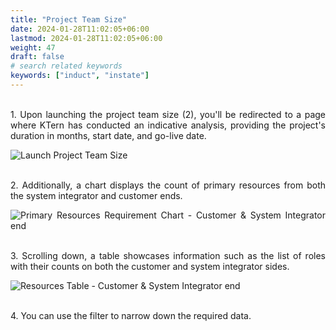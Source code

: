 ```yaml
---
title: "Project Team Size"
date: 2024-01-28T11:02:05+06:00
lastmod: 2024-01-28T11:02:05+06:00
weight: 47
draft: false
# search related keywords
keywords: ["induct", "instate"]
---
```

<div style='text-align: justify;'>

</br>1. Upon launching the project team size (2), you'll be redirected to a page where KTern has conducted an indicative analysis, providing the project's duration in months, start date, and go-live date. 

![Launch Project Team Size](https://storage.googleapis.com/ktern-public-files/product-documentation/Digital%20Maps/127_launch_project_team_size_timeline_assessment_digital_maps.png)

</br>2. Additionally, a chart displays the count of primary resources from both the system integrator and customer ends. 

![Primary Resources Requirement Chart - Customer & System Integrator end ](https://storage.googleapis.com/ktern-public-files/product-documentation/Digital%20Maps/129_project_team_size_timeline_assessment_digital_maps.png)

</br>3. Scrolling down, a table showcases information such as the list of roles with their counts on both the customer and system integrator sides. 

![Resources Table - Customer & System Integrator end](https://storage.googleapis.com/ktern-public-files/product-documentation/Digital%20Maps/130_table_project_team_size_timeline_assessment_digital_maps.png)

</br>4. You can use the filter to narrow down the required data.

</div>